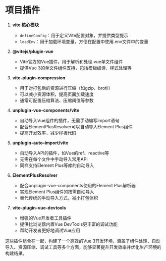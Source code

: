# 项目插件
1. **vite 核心模块**
   - `defineConfig`：用于定义Vite配置对象，并提供类型提示
   - `loadEnv`：用于加载环境变量，方便在配置中使用.env文件中的变量

2. **@vitejs/plugin-vue**
   - Vite官方的Vue插件，用于解析和处理.vue单文件组件
   - 提供Vue 3的单文件组件支持，包括模板编译、样式处理等

3. **vite-plugin-compression**
   - 用于对打包后的资源进行压缩（如gzip、brotli）
   - 可以减小资源体积，提高页面加载速度
   - 通常可配置压缩算法、压缩阈值等参数

4. **unplugin-vue-components/vite**
   - 自动导入Vue组件的插件，无需手动编写import语句
   - 配合ElementPlusResolver可以自动导入Element Plus组件
   - 提高开发效率，减少样板代码

5. **unplugin-auto-import/vite**
   - 自动导入API的插件，如Vue的ref、reactive等
   - 无需在每个文件中手动导入常用API
   - 同样支持Element Plus等库的自动导入

6. **ElementPlusResolver**
   - 配合unplugin-vue-components使用的Element Plus解析器
   - 实现Element Plus组件的按需自动导入
   - 替代传统的手动导入方式，减小打包体积

7. **vite-plugin-vue-devtools**
   - 增强的Vue开发者工具插件
   - 提供比浏览器内置Vue DevTools更丰富的调试功能
   - 帮助开发者更好地调试Vue应用

这些插件组合在一起，构建了一个高效的Vue 3开发环境，涵盖了组件处理、自动导入、资源压缩、调试工具等多个方面，能够显著提升开发效率并优化生产环境的构建结果。